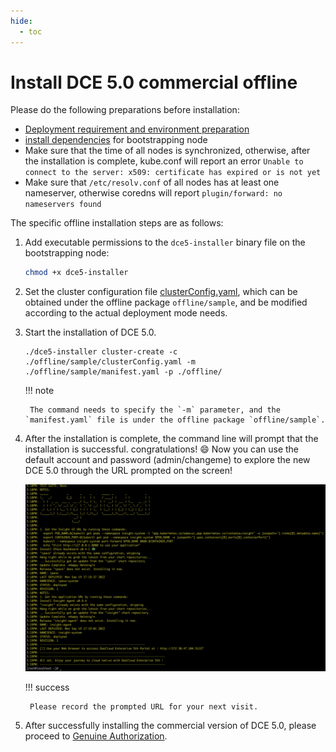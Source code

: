 ```yaml
---
hide:
  - toc
---
```


# Install DCE 5.0 commercial offline

Please do the following preparations before installation:

- [Deployment requirement and environment preparation](deploy-requirements.md)
- [install dependencies](../install-tools.md) for bootstrapping node
- Make sure that the time of all nodes is synchronized, otherwise, after the installation is complete, kube.conf will report an error `Unable to connect to the server: x509: certificate has expired or is not yet`
- Make sure that `/etc/resolv.conf` of all nodes has at least one nameserver, otherwise coredns will report `plugin/forward: no nameservers found`

The specific offline installation steps are as follows:

1. Add executable permissions to the `dce5-installer` binary file on the bootstrapping node:

    ```bash
    chmod +x dce5-installer
    ```

2. Set the cluster configuration file [clusterConfig.yaml](clusterconfig.md), which can be obtained under the offline package `offline/sample`, and be modified according to the actual deployment mode needs.

3. Start the installation of DCE 5.0.

    ```shell
    ./dce5-installer cluster-create -c ./offline/sample/clusterConfig.yaml -m ./offline/sample/manifest.yaml -p ./offline/
    ```

    !!! note

        The command needs to specify the `-m` parameter, and the `manifest.yaml` file is under the offline package `offline/sample`.

4. After the installation is complete, the command line will prompt that the installation is successful. congratulations! :smile: Now you can use the default account and password (admin/changeme) to explore the new DCE 5.0 through the URL prompted on the screen!

    ![success](../images/success.png)

    !!! success

        Please record the prompted URL for your next visit.

5. After successfully installing the commercial version of DCE 5.0, please proceed to [Genuine Authorization](https://qingflow.com/f/e3291647).